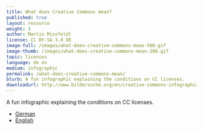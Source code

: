 ```yaml
---
title: What does Creative Commons mean?
published: true
layout: resource
weight: 3
author: Martin Missfeldt
license: CC BY-SA 3.0 DE
image-full: /images/what-does-creative-commons-mean-500.gif
image-thumb: /images/what-does-creative-commons-mean-200.gif
topic: licenses
language: de en
medium: infographic
permalink: /what-does-creative-commons-mean/
blurb: A fun infographic explaining the conditions on CC licenses.
downloadurl: http://www.bildersuche.org/en/creative-commons-infographic.php
---
```


A fun infographic explaining the conditions on CC licenses.

- [German](http://www.bildersuche.org/creative-commons-infografik.php)
- [English](http://www.bildersuche.org/en/creative-commons-infographic.php)